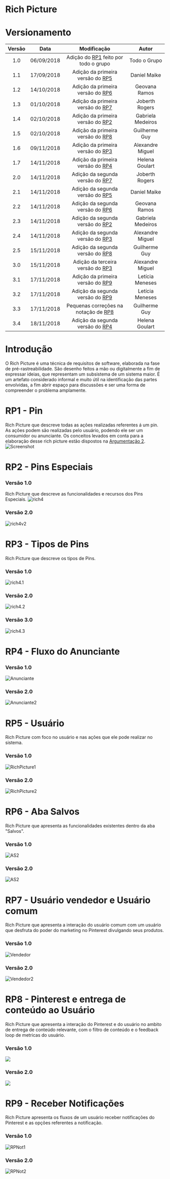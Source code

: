 # Rich Picture

# Versionamento

|  Versão | Data | Modificação | Autor |
|  :------: | :------: | :------: | :------: |
|  1.0 | 06/09/2018 | Adição do [RP1](#rp1-pin) feito por todo o grupo | Todo o Grupo |
|  1.1 | 17/09/2018 | Adição da primeira versão do [RP5](#rp5-usuario) | Daniel Maike |
|  1.2 | 14/10/2018 | Adição da primeira versão do [RP6](#rp6-aba-salvos) | Geovana Ramos |
|  1.3 | 01/10/2018 | Adição da primeira versão do [RP7](#rp7-usuario-vendedor-e-usuario-comum) | Joberth Rogers |
|  1.4 | 02/10/2018 | Adição da primeira versão do [RP2](#rp2-pins-especiais) | Gabriela Medeiros |
|  1.5 | 02/10/2018 | Adição da primeira versão do [RP8](#rp8-pinterest-e-entrega-de-conteudo-ao-usuario) | Guilherme Guy |
|  1.6 | 09/11/2018 | Adição da primeira versão do [RP3](#rp3-tipos-de-pins) | Alexandre Miguel |
|  1.7 | 14/11/2018 | Adição da primeira versão do [RP4](#rp4-fluxo-do-anunciante) | Helena Goulart |
|  2.0 | 14/11/2018 | Adição da segunda versão do [RP7](#rp7-usuario-vendedor-e-usuario-comum) | Joberth Rogers |
|  2.1 | 14/11/2018 | Adição da segunda versão do [RP5](#rp5-usuario) | Daniel Maike |
|  2.2 | 14/11/2018 | Adição da segunda versão do [RP6](#rp6-aba-salvos) | Geovana Ramos |
|  2.3 | 14/11/2018 | Adição da segunda versão do [RP2](#rp2-pins-especiais) | Gabriela Medeiros |
|  2.4 | 14/11/2018 | Adição da segunda versão do [RP3](#rp3-tipos-de-pins) | Alexandre Miguel |
|  2.5 | 15/11/2018 | Adição da segunda versão do [RP8](#rp8-pinterest-e-entrega-de-conteudo-ao-usuario) | Guilherme Guy |
|  3.0 | 15/11/2018 | Adição da terceira versão do [RP3](#rp3-tipos-de-pins) | Alexandre Miguel |
|  3.1 | 17/11/2018 | Adição da primeira versão do [RP9](#rp9-receber-notificacao) | Letícia Meneses |
|  3.2 | 17/11/2018 | Adição da segunda versão do [RP9](#rp9-receber-notificacao) | Letícia Meneses |
|  3.3 | 17/11/2018 | Pequenas correções na notação de  [RP8](#rp8-pinterest-e-entrega-de-conteudo-ao-usuario) | Guilherme Guy |
|  3.4 | 18/11/2018 | Adição da segunda versão do  [RP4](#rp4-fluxo-do-anunciante) | Helena Goulart |

#  Introdução

  O Rich Picture é uma técnica de requisitos de software, elaborada na fase de pré-rastreabilidade. São desenho feitos a mão ou digitalmente a fim de expressar ideias, que representam um subsistema de um sistema maior. É um artefato considerado informal e muito útil na identificação das partes envolvidas, a fim abrir espaço para discussões e ser uma forma de compreender o problema amplamente.

# RP1 - Pin

Rich Picture que descreve todas as ações realizadas referentes á um pin. As  ações podem são realizadas pelo usuário, podendo ele ser um consumidor ou anunciante.
Os conceitos levados em conta para a elaboração desse rich picture estão dispostos na [Argumentação 2](argumentacao.md#ar2-rich-picture).
![Screenshot](img/rich_final.png)

# RP2 - Pins Especiais

### Versão 1.0

Rich Picture que descreve as funcionalidades e recursos dos Pins Especiais.
![rich4](img/rich4.png)

### Versão 2.0

![rich4v2](img/rich4v2.png)

# RP3 - Tipos de Pins

Rich Picture que descreve os tipos de Pins.

### Versão 1.0
![rich4.1](img/rich_picture_tipos_de_pin.jpg)

### Versão 2.0
![rich4.2](img/rich_picture_tipos_de_pins2.png)

### Versão 3.0
![rich4.3](img/rich_picture_tipos_de_pins3.png)

# RP4 - Fluxo do Anunciante

### Versão 1.0

![Anunciante](img/FluxoAnunciane.png)

### Versão 2.0

![Anunciante2](img/RICH2.png)

# RP5 - Usuário

Rich Picture com foco no usuário e nas ações que ele pode realizar no sistema.

### Versão 1.0
![RichPicture1](img/RichPicture.png)

### Versão 2.0
![RichPicture2](img/RichPictureUserv2.png)

# RP6 - Aba Salvos
Rich Picture que apresenta as funcionalidades existentes dentro da aba "Salvos".

### Versão 1.0

![AS2](img/rp_abasalvo.png)

### Versão 2.0
![AS2](img/rp_abasalvo_2.png)


# RP7 - Usuário vendedor e Usuário comum

Rich Picture que apresenta a interação do usuário comum com um usuário que desfruta do poder do marketing no Pinterest divulgando seus produtos.

### Versão 1.0

![Vendedor](img/Richpicture3.jpg)

### Versão 2.0

![Vendedor2](img/Richpicture3_new.png)

# RP8 - Pinterest e entrega de conteúdo ao Usuário

Rich Picture que apresenta a interação do Pinterest e do usuário no ambito de entrega de conteúdo relevante, com o filtro de conteúdo e o feedback loop de metricas do usuário.

### Versão 1.0
![](img/rich_picture_conteudo.png)

### Versão 2.0
![](img/rich_picture_conteudo_v2.png)

# RP9 - Receber Notificações

Rich Picture apresenta os fluxos de um usuário receber notificações do Pinterest e as opções referentes a notificação.

### Versão 1.0

![RPNot1](img/rp_receber_notificacao_v1.png)

### Versão 2.0

![RPNot2](img/rp_receber_notificacao_v2.png)
